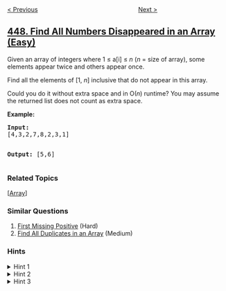 <!--|This file generated by command(leetcode description); DO NOT EDIT.    |-->
<!--+----------------------------------------------------------------------+-->
<!--|@author    openset <openset.wang@gmail.com>                           |-->
<!--|@link      https://github.com/openset                                 |-->
<!--|@home      https://github.com/openset/leetcode                        |-->
<!--+----------------------------------------------------------------------+-->

[< Previous](https://github.com/openset/leetcode/tree/master/problems/number-of-boomerangs "Number of Boomerangs")
　　　　　　　　　　　　　　　　
[Next >](https://github.com/openset/leetcode/tree/master/problems/serialize-and-deserialize-bst "Serialize and Deserialize BST")

## [448. Find All Numbers Disappeared in an Array (Easy)](https://leetcode.com/problems/find-all-numbers-disappeared-in-an-array "找到所有数组中消失的数字")

<p>Given an array of integers where 1 &le; a[i] &le; <i>n</i> (<i>n</i> = size of array), some elements appear twice and others appear once.</p>

<p>Find all the elements of [1, <i>n</i>] inclusive that do not appear in this array.</p>

<p>Could you do it without extra space and in O(<i>n</i>) runtime? You may assume the returned list does not count as extra space.</p>

<p><b>Example:</b>
<pre>
<b>Input:</b>
[4,3,2,7,8,2,3,1]

<b>Output:</b>
[5,6]
</pre>
</p>

### Related Topics
  [[Array](https://github.com/openset/leetcode/tree/master/tag/array/README.md)]

### Similar Questions
  1. [First Missing Positive](https://github.com/openset/leetcode/tree/master/problems/first-missing-positive) (Hard)
  1. [Find All Duplicates in an Array](https://github.com/openset/leetcode/tree/master/problems/find-all-duplicates-in-an-array) (Medium)

### Hints
<details>
<summary>Hint 1</summary>
This is a really easy problem if you decide to use additional memory. For those trying to write an initial solution using additional memory, think <b>counters!</b>
</details>

<details>
<summary>Hint 2</summary>
However, the trick really is to not use any additional space than what is already available to use. Sometimes, multiple passes over the input array help find the solution. However, there's an interesting piece of information in this problem that makes it easy to re-use the input array itself for the solution.
</details>

<details>
<summary>Hint 3</summary>
The problem specifies that the numbers in the array will be in the range [1, n] where n is the number of elements in the array. Can we use this information and modify the array in-place somehow to find what we need?
</details>

